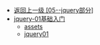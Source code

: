 - [返回上一级 [05--jquery部分]](05--jquery部分/)
- [jquery-01基础入门](05--jquery部分/jquery-01基础入门/)
  - [assets](05--jquery部分/jquery-01基础入门/assets/)
  - [jquery01](05--jquery部分/jquery-01基础入门/jquery01.md)
